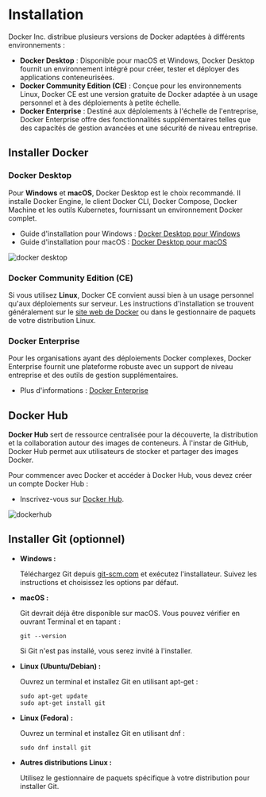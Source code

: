 # Installation

Docker Inc. distribue plusieurs versions de Docker adaptées à différents
environnements :

- **Docker Desktop** : Disponible pour macOS et Windows, Docker Desktop fournit
  un environnement intégré pour créer, tester et déployer des applications
  conteneurisées.
- **Docker Community Edition (CE)** : Conçue pour les environnements Linux,
  Docker CE est une version gratuite de Docker adaptée à un usage personnel et à
  des déploiements à petite échelle.
- **Docker Enterprise** : Destiné aux déploiements à l'échelle de l'entreprise,
  Docker Enterprise offre des fonctionnalités supplémentaires telles que des
  capacités de gestion avancées et une sécurité de niveau entreprise.

## Installer Docker

### Docker Desktop

Pour **Windows** et **macOS**, Docker Desktop est le choix recommandé. Il
installe Docker Engine, le client Docker CLI, Docker Compose, Docker Machine et
les outils Kubernetes, fournissant un environnement Docker complet.

- Guide d'installation pour Windows : [Docker Desktop pour
  Windows](https://docs.docker.com/desktop/install/windows/)
- Guide d'installation pour macOS : [Docker Desktop pour
  macOS](https://docs.docker.com/desktop/install/mac-install/)

![docker desktop](img/docker-desktop.svg)

### Docker Community Edition (CE)

Si vous utilisez **Linux**, Docker CE convient aussi bien à un usage personnel
qu'aux déploiements sur serveur. Les instructions d'installation se trouvent
généralement sur le [site web de
Docker](https://docs.docker.com/engine/install/ubuntu/) ou dans le gestionnaire
de paquets de votre distribution Linux.

### Docker Enterprise

Pour les organisations ayant des déploiements Docker complexes, Docker
Enterprise fournit une plateforme robuste avec un support de niveau entreprise
et des outils de gestion supplémentaires.

- Plus d'informations : [Docker
  Enterprise](https://www.docker.com/products/business/)

## Docker Hub

**Docker Hub** sert de ressource centralisée pour la découverte, la distribution
et la collaboration autour des images de conteneurs. À l'instar de GitHub,
Docker Hub permet aux utilisateurs de stocker et partager des images Docker.

Pour commencer avec Docker et accéder à Docker Hub, vous devez créer un compte
Docker Hub :

- Inscrivez-vous sur [Docker Hub](https://hub.docker.com/).

![dockerhub](img/dockerhub.PNG)

## Installer Git (optionnel)

- **Windows :**


    Téléchargez Git depuis [git-scm.com](https://git-scm.com/download/win) et
    exécutez l'installateur. Suivez les instructions et choisissez les options
    par défaut.

- **macOS :**


    Git devrait déjà être disponible sur macOS. Vous pouvez vérifier en ouvrant Terminal et en tapant :
    ```
    git --version
    ```
    Si Git n'est pas installé, vous serez invité à l'installer.

- **Linux (Ubuntu/Debian) :**


    Ouvrez un terminal et installez Git en utilisant apt-get :
    ```
    sudo apt-get update
    sudo apt-get install git
    ```

- **Linux (Fedora) :**


    Ouvrez un terminal et installez Git en utilisant dnf :
    ```
    sudo dnf install git
    ```

- **Autres distributions Linux :**


    Utilisez le gestionnaire de paquets spécifique à votre distribution pour
    installer Git.
